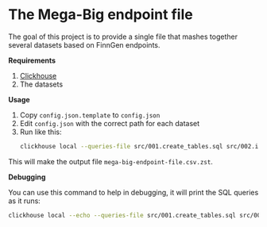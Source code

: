 # The Mega-Big endpoint file

The goal of this project is to provide a single file that mashes together several datasets based on FinnGen endpoints.


**Requirements**

1. [Clickhouse](https://clickhouse.com/docs/en/install)
2. The datasets


**Usage**

1. Copy `config.json.template` to `config.json`
2. Edit `config.json` with the correct path for each dataset
3. Run like this:
   ```bash
   clickhouse local --queries-file src/001.create_tables.sql src/002.insert_from_files.sql src/003.output.sql
   ```

 This will make the output file `mega-big-endpoint-file.csv.zst`.


**Debugging**

You can use this command to help in debugging, it will print the SQL queries as it runs:

```bash
clickhouse local --echo --queries-file src/001.create_tables.sql src/002.insert_from_files.sql src/003.output.sql
```
